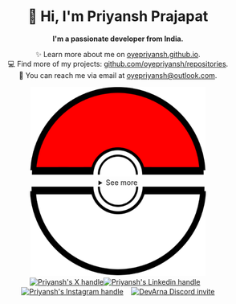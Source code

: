 <div align="center">
  <h1>👋 Hi, I'm Priyansh Prajapat</h1>
  <b>I'm a passionate developer from India.</b>
</div>

<div align="center">
   
  ✨ Learn more about me on [oyepriyansh.github.io](https://oyepriyansh.github.io). <br>
  💻 Find more of my projects: [github.com/oyepriyansh/repositories](https://github.com/oyepriyansh?tab=repositories). <br>
  💌 You can reach me via email at [oyepriyansh@outlook.com](mailto:oyepriyansh@outlook.com).
</div>

<div align="center">
  <a href="#"><img src="assets/pokeball-top.png" width="350px"></a>
  <details>
    <summary>See more</summary>
    <a href="#"><img src="assets/bitmoji.png" width="150"></a> <br>
    <a href="#"><img src="assets/typing.svg"></a>
    <details open>
      <summary>About me</summary>
      <div align="left">

```js
/**
 * Represents me.
 * @constructor
 * @param {string} languages - Hindi, Gujrati, English.
 * @param {string} hobbies - Anime, Music, Gaming.
 * @param {string} interests - AI, Open Source, Javascript, Python.
 * @param {Date} birthday - 28th of May.
 */
```
  </div>
</details>

<details open>
  <summary>Status</summary>
  <div>
    <a href="#"><img src="github_stats.svg" width="340px"></a><br>
    <a href="https://discord.com/users/838764339942785051" target="_blank">
      <img src="https://lanyard-profile-readme.vercel.app/api/838764339942785051" width="340px">
    </a> <br>
    <a href="https://open.spotify.com/user/31avju6qooefrvmgopx3xm62m624" target="_blank">
      <img src="https://spotifyoyepriyansh.vercel.app/api?theme=dark&spin=true&scan=false&rainbow=false" width="340px">
    </a>
  </div>
</details>

<details open>
  <summary>Recent Activity</summary>

<!--RECENT_ACTIVITY:start-->
![new_star](https://oyepriyansh.pages.dev/i/octicons/StarredRepositoryYellow.svg) [Rishit-dagli/Rishit-dagli](https://github.com/Rishit-dagli/Rishit-dagli)<br>
![pr_merged](https://oyepriyansh.pages.dev/i/octicons/PullRequestMerged.svg) [#227](https://github.com/oyepriyansh/DevProfiles/pull/227) **|** [oyepriyansh/DevProfiles](https://github.com/oyepriyansh/DevProfiles)<br>
![changes_approved](https://oyepriyansh.pages.dev/i/octicons/ApprovedChanges.svg) [#227](https://github.com/oyepriyansh/DevProfiles/pull/227#pullrequestreview-1844970571) **|** [oyepriyansh/DevProfiles](https://github.com/oyepriyansh/DevProfiles)<br>
![new_star](https://oyepriyansh.pages.dev/i/octicons/StarredRepositoryYellow.svg) [goenning/google-indexing-script](https://github.com/goenning/google-indexing-script)<br>
![new_star](https://oyepriyansh.pages.dev/i/octicons/StarredRepositoryYellow.svg) [cvyl/terminal](https://github.com/cvyl/terminal)<br>
![fork_repo](https://oyepriyansh.pages.dev/i/octicons/ForkedRepository.svg) [oyepriyansh/github-readme-stats](https://github.com/oyepriyansh/github-readme-stats) **|** [anuraghazra/github-readme-stats](https://github.com/anuraghazra/github-readme-stats)<br>
![fork_repo](https://oyepriyansh.pages.dev/i/octicons/ForkedRepository.svg) [oyepriyansh/github-readme-streak-stats](https://github.com/oyepriyansh/github-readme-streak-stats) **|** [DenverCoder1/github-readme-streak-stats](https://github.com/DenverCoder1/github-readme-streak-stats)<br>
![new_star](https://oyepriyansh.pages.dev/i/octicons/StarredRepositoryYellow.svg) [Readme-Workflows/recent-activity](https://github.com/Readme-Workflows/recent-activity)<br>
![new_star](https://oyepriyansh.pages.dev/i/octicons/StarredRepositoryYellow.svg) [cpea2506/one_monokai.nvim](https://github.com/cpea2506/one_monokai.nvim)<br>
![comments](https://oyepriyansh.pages.dev/i/octicons/Comment.svg) [#223](https://github.com/oyepriyansh/DevProfiles/pull/223#issuecomment-1906066167) **|** [oyepriyansh/DevProfiles](https://github.com/oyepriyansh/DevProfiles)<br>
<!--RECENT_ACTIVITY:end-->

</details>

</details>
  <a href="#"><img src="assets/pokeball-bottom.png" width="350px"></a>
</div>
<div align="center">
  <a href="https://twitter.com/oyepriyansh" target="blank"><img align="center" src="https://oyepriyansh.pages.dev/assets/github/readme/twitter.svg" alt="Priyansh's X handle" title="X" width="70"/></a><a href="https://linkedin.com/in/oyepriyansh" target="blank"><img align="center" src="https://oyepriyansh.pages.dev/assets/github/readme/linkedin.svg" alt="Priyansh's Linkedin handle" title="Linkedin" width="30"/></a> &nbsp;&nbsp;
  <a href="https://instagram.com/oyepriyansh" target="blank"><img align="center" src="https://oyepriyansh.pages.dev/assets/github/readme/instagram.svg" alt="Priyansh's Instagram handle" title="Instagram" width="30"/></a> &nbsp;&nbsp;
  <a href="https://discord.com/invite/2aAdfJHSWR" target="blank"><img align="center" src="https://oyepriyansh.pages.dev/assets/github/readme/discord.svg" alt="DevArna Discord invite" title="Discord" width="30"/></a>
</div>

